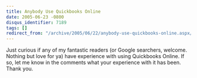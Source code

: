 ```yaml
---
title: Anybody Use Quickbooks Online
date: 2005-06-23 -0800
disqus_identifier: 7189
tags: []
redirect_from: "/archive/2005/06/22/anybody-use-quickbooks-online.aspx/"
---
```


Just curious if any of my fantastic readers (or Google searchers,
welcome. Nothing but love for ya) have experience with using Quickbooks
Online. If so, let me know in the comments what your experience with it
has been. Thank you.


